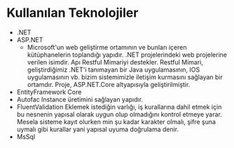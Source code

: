 # Kullanılan Teknolojiler
- .NET
- ASP.NET 
   - Microsoft'un web geliştirme ortamının ve bunları içeren kütüphanelerin toplandığı yapıdır.
.NET projelerindeki web projelerine verilen isimdir.
Apı Restful Mimariyi destekler.
Restful Mimari, geliştirdiğimiz .NET'i tanımayan bir Java uygulamasının, IOS uygulamasının vb. bizim sistemimizle iletişim kurmasını sağlayan bir ortamdır.
Proje, ASP.NET.Core altyapısıyla geliştirilmiştir.
- EntityFramework Core
- Autofac
Instance üretimini sağlayan yapıdır.
- FluentValidation
Eklemek istediğin varlığı, iş kurallarına dahil etmek için bu nesnenin yapısal olarak uygun olup olmadığını kontrol etmeye yarar.
Mesela sisteme kayıt olurken min şu kadar karakter olmalı, şifre şuna uymalı gibi kurallar yani yapısal uyuma doğrulama denir.
- MsSql
